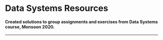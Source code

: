 # Data Systems Resources

#### Created solutions to group assignments and exercises from Data Systems course, Monsoon 2020.

---
